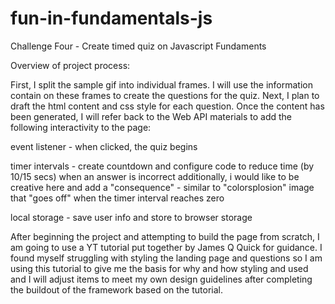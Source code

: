 # fun-in-fundamentals-js

Challenge Four - Create timed quiz on Javascript Fundaments

Overview of project process:<p>
  First, I split the sample gif into individual frames. I will use the information contain on these frames to create 
  the questions for the quiz. Next, I plan to draft the html content and css style for each question. Once the content has been generated, I will refer back to the Web API materials to add the following interactivity to the page:<p>
    event listener - when clicked, the quiz begins<p>
    timer intervals - create countdown and configure code to reduce time (by 10/15 secs) when an answer is incorrect
      additionally, i would like to be creative here and add a "consequence" - similar to "colorsplosion" image that 
      "goes off" when the timer interval reaches zero<p>
    local storage - save user info and store to browser storage

After beginning the project and attempting to build the page from scratch, I am going to use a YT tutorial put together by James Q Quick for guidance. 
I found myself struggling with styling the landing page and questions so I am using this tutorial to give me the basis for why and how styling and 
used and I will adjust items to meet my own design guidelines after completing the buildout of the framework based on the tutorial. 